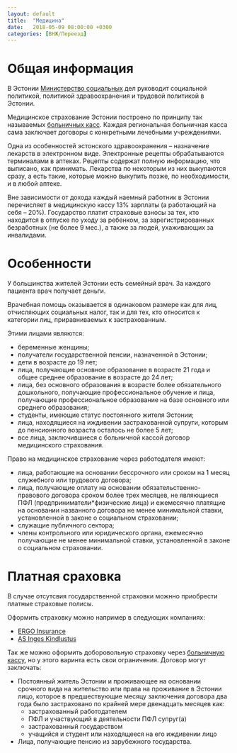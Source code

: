 ```yaml
---
layout: default
title:  "Медицина"
date:   2018-05-09 08:00:00 +0300
categories: [ВНЖ/Переезд]
---
```


# Общая информация

В Эстонии [Министерство социальных](http://www.sm.ee) дел руководит социальной политикой, политикой здравоохранения и трудовой политикой в Эстонии.

Медицинское страхование Эстонии построено по принципу так называемых [больничных касс](https://www.haigekassa.ee/ru). 
Каждая региональная больничная касса сама заключает договоры с конкретными лечебными учреждениями. 

Одна из особенностей эстонского здравоохранения – назначение лекарств в электронном виде. 
Электронные рецепты обрабатываются терминалами в аптеках. 
Рецепты содержат полную информацию, что выписано, как принимать. Лекарства по некоторым из них выкупаются сразу, а есть такие, которые можно выкупить позже, по необходимости, и в любой аптеке.

Вне зависимости от дохода каждый наемный работник в Эстонии перечисляет в медицинскую кассу 13% зарплаты (а работающий на себя – 20%). 
Государство платит страховые взносы за тех, кто находится в отпуске по уходу за ребенком, за зарегистрированных безработных (не более 9 мес.), а также за людей, ухаживающих за инвалидами.

# Особенности 

У большинства жителей Эстонии есть семейный врач. За каждого пациента врач получает деньги.

Врачебная помощь оказывается в одинаковом размере как для лиц, отчисляющих социальных налог, так и для тех, кто относится к категории лиц, приравниваемых к застрахованным.

Этими лицами являются:
* беременные женщины;
* получатели государственной пенсии, назначенной в Эстонии;
* дети в возрасте до 19 лет;
* лица, получающие основное образование в возрасте 21 года и общее среднее образование в возрасте до 24 лет; 
* лица, без основного образования в возрасте более обязательного дошкольного, получающие профессиональное обучение и лица, получающие профессиональное образование на базе основного или среднего образования;
* студенты, имеющие статус постоянного жителя Эстонии;
* лица, находящиеся на иждивении застрахованной супруги, которым до пенсионного возраста осталось не более 5 лет;
* все лица, заключившиеся с больничной кассой договор медицинского страхования.


Право на медицинское страхование через работодателя имеют:
* лица, работающие на основании бессрочного или сроком на 1 месяц служебного или трудового договора;
* лица, получающие оплату на основании обязательственно-правового договора сроком более трех месяцев, не являющиеся ПФЛ (предприниматели*физические лица) и ежемесячно платящие на основании названного договора не менее минимальной ставки, установленной в законе о социальном страховании;
* служащие публичного сектора;
* члены контрольного или юридического органа, ежемесячно получающие не менее минимальной ставки, установленной в законе о социальном страховании.


# Платная сраховка

В случае отсутсвия государственной страховки можнно приобрести платные страховые полисы.

Оформить страховку можно например в следующих компаниях:
* [ERGO Insurance](https://www.ergo.ee)
* [AS Inges Kindlustus](https://www.inges.ee/ru/)


Так же можно оформить доборовольную страховку через [больничную кассу](https://www.haigekassa.ee/ru/celoveku/strahovka/dobrovolnoe-strahovanie), 
но у этого варинта есть свои ограничения. Договор могут заключать:

* Постоянный житель Эстонии и проживающее на основании срочного вида на жительство или права на проживание в Эстонии лицо, которое в предшествующие месяцу заключения договора два года было застраховано по крайней мере двенадцать месяцев как:
    * застрахованный работодателем
    * ПФЛ и участвующий в деятельности ПФЛ супруг(а)
    * застрахованный государством
    * учащийся и студент или находящееся на его иждивении лицо
* Лица, получающие пенсию из зарубежного государства.